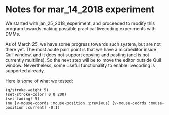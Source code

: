 Notes for mar_14_2018 experiment
================================

We started with jan_25_2018_experiment, and proceeded to modify this
program towards making possible practical livecoding experiments with DMMs.

As of March 25, we have some progress towards such system, but are not
there yet. The most acute pain point is that we have a microeditor
inside Quil window, and it does not support copying and pasting
(and is not currently multiline). So the next step will be to move
the editor outside Quil window. Nevertheless, some useful functionality
to enable livecoding is supported already.

Here is some of what we tested:

`(q/stroke-weight 5)`  
`(set-stroke-color! 0 0 200)`  
`(set-fading! 5)`  
`(nu [v-mouse-coords :mouse-position :previous] [v-mouse-coords :mouse-position :current] -0.1)`  
